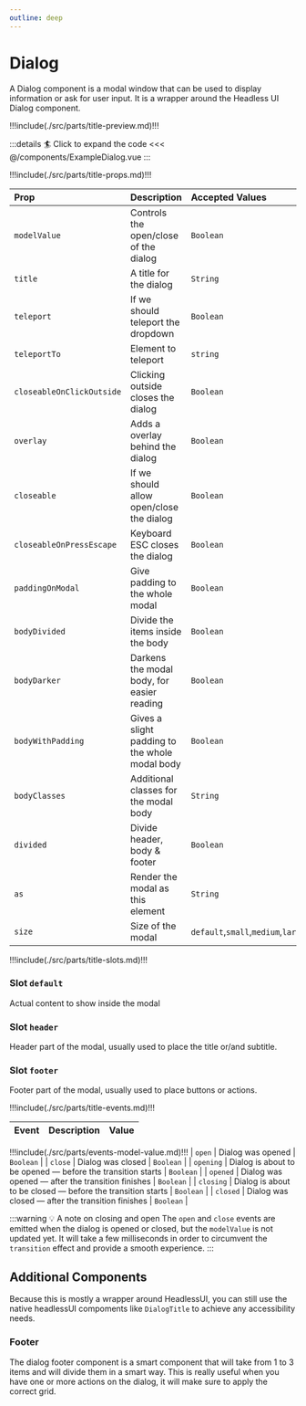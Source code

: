 ```yaml
---
outline: deep
---
```


# Dialog

A Dialog component is a modal window that can be used to display information or ask for user input. It is a wrapper around the Headless UI Dialog component.

!!!include(./src/parts/title-preview.md)!!!

<ExampleDialog />

:::details :surfer: Click to expand the code
<<< @/components/ExampleDialog.vue
:::

!!!include(./src/parts/title-props.md)!!!

| Prop                      | Description                                    | Accepted Values                           | Default     |
|:--------------------------|:-----------------------------------------------|:------------------------------------------|:------------|
| `modelValue`              | Controls the open/close of the dialog          | `Boolean`                                 | `false`     |
| `title`                   | A title for the dialog                         | `String`                                  | `undefined` |
| `teleport`                | If we should teleport the dropdown             | `Boolean`                                 | `true`      |
| `teleportTo`              | Element to teleport                            | `string`                                  | `body`      |
| `closeableOnClickOutside` | Clicking outside closes the dialog             | `Boolean`                                 | `true`      |
| `overlay`                 | Adds a overlay behind the dialog               | `Boolean`                                 | `true`      |
| `closeable`               | If we should allow open/close the dialog       | `Boolean`                                 | `true`      |
| `closeableOnPressEscape`  | Keyboard ESC closes the dialog                 | `Boolean`                                 | `true`      |
| `paddingOnModal`          | Give padding to the whole modal                | `Boolean`                                 | `true`      |
| `bodyDivided`             | Divide the items inside the body               | `Boolean`                                 | `false`     |
| `bodyDarker`              | Darkens the modal body, for easier reading     | `Boolean`                                 | `false`     |
| `bodyWithPadding`         | Gives a slight padding to the whole modal body | `Boolean`                                 | `false`     |
| `bodyClasses`             | Additional classes for the modal body          | `String`                                  | `undefined` |
| `divided`                 | Divide header, body & footer                   | `Boolean`                                 | `true`      |
| `as`                      | Render the modal as this element               | `String`                                  | `div`       |
| `size`                    | Size of the modal                              | `default`,`small`,`medium`,`large`,`full` | `default`   |



!!!include(./src/parts/title-slots.md)!!!

### Slot `default`

Actual content to show inside the modal

### Slot `header`

Header part of the modal, usually used to place the title or/and subtitle.

### Slot `footer`

Footer part of the modal, usually used to place buttons or actions.


!!!include(./src/parts/title-events.md)!!!

| Event   | Description             | Value     |
|:--------|:------------------------|:----------|
!!!include(./src/parts/events-model-value.md)!!!
| `open` | Dialog was opened | `Boolean` |
| `close` | Dialog was closed | `Boolean` |
| `opening` | Dialog is about to be opened — before the transition starts | `Boolean` |
| `opened` | Dialog was opened — after the transition finishes | `Boolean` |
| `closing` | Dialog is about to be closed — before the transition starts | `Boolean` |
| `closed` | Dialog was closed — after the transition finishes | `Boolean` |

:::warning :bulb: A note on closing and open
The `open` and `close` events are emitted when the dialog is opened or closed, but the `modelValue` is not updated yet.
It will take a few milliseconds in order to circumvent the `transition` effect and provide a smooth experience.
:::


## Additional Components

Because this is mostly a wrapper around HeadlessUI, you can still use the native headlessUI compoments like `DialogTitle` to achieve any accessibility needs.

### Footer

The dialog footer component is a smart component that will take from 1 to 3 items and will divide them in a smart way.
This is really useful when you have one or more actions on the dialog, it will make sure to apply the correct grid.

